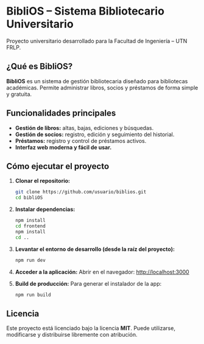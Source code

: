 # BibliOS – Sistema Bibliotecario Universitario

Proyecto universitario desarrollado para la Facultad de Ingeniería – UTN FRLP.

## ¿Qué es BibliOS?

**BibliOS** es un sistema de gestión bibliotecaria diseñado para bibliotecas académicas. Permite administrar libros, socios y préstamos de forma simple y gratuita.

## Funcionalidades principales

- **Gestión de libros:** altas, bajas, ediciones y búsquedas.
- **Gestión de socios:** registro, edición y seguimiento del historial.
- **Préstamos:** registro y control de préstamos activos.
- **Interfaz web moderna y fácil de usar.**

## Cómo ejecutar el proyecto

1. **Clonar el repositorio:**
   ```bash
   git clone https://github.com/usuario/biblios.git
   cd bibliOS
   ```

2. **Instalar dependencias:**
   ```bash
   npm install
   cd frontend
   npm install
   cd ..
   ```

3. **Levantar el entorno de desarrollo (desde la raíz del proyecto):**
   ```bash
   npm run dev
   ```

4. **Acceder a la aplicación:**
   Abrir en el navegador: [http://localhost:3000](http://localhost:3000)

5. **Build de producción:**
   Para generar el instalador de la app:
   ```bash
   npm run build
   ```

## Licencia

Este proyecto está licenciado bajo la licencia **MIT**. Puede utilizarse, modificarse y distribuirse libremente con atribución.
